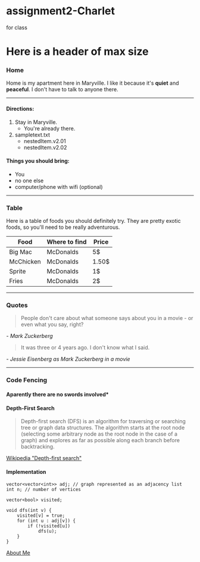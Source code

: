 # assignment2-Charlet
for class

# Here is a header of max size
### Home

Home is my apartment here in Maryville. I like it because it's **quiet** and **peaceful**. I don't have to talk to anyone there.

__________________________

#### Directions:

1. Stay in Maryville.
    - You're already there.
2. sampletext.txt
    - nestedItem.v2.01
    - nestedItem.v2.02

#### Things you should bring:

 - You
 - no one else
 - computer/phone with wifi (optional)

___________________________

### Table

Here is a table of foods you should definitely try. They are pretty exotic foods, so you'll need to be really
adventurous.

| Food | Where to find | Price |
| ---- | ------------- | ----- |
| Big Mac | McDonalds | 5$ |
| McChicken | McDonalds | 1.50$ |
| Sprite | McDonalds | 1$ |
| Fries | McDonalds | 2$ |

____________________________

### Quotes

> People don't care about what someone says about you in a movie - or even what you say, right?

 \- *Mark Zuckerberg*

> It was three or 4 years ago. I don't know what I said.

 \- *Jessie Eisenberg as Mark Zuckerberg in a movie*


______________________________

### Code Fencing
#### Aparently there are no swords involved*

#### Depth-First Search

> Depth-first search (DFS) is an algorithm for traversing or searching tree or graph data structures. The algorithm
> starts at the root node (selecting some arbitrary node as the root node in the case of a graph) and explores as
> far as possible along each branch before backtracking.

[Wikipedia "Depth-first search"](https://en.wikipedia.org/wiki/Depth-first_search)

#### Implementation

```
vector<vector<int>> adj; // graph represented as an adjacency list
int n; // number of vertices

vector<bool> visited;

void dfs(int v) {
    visited[v] = true;
    for (int u : adj[v]) {
        if (!visited[u])
            dfs(u);
    }
}
```





[About Me](aboutme.md)
